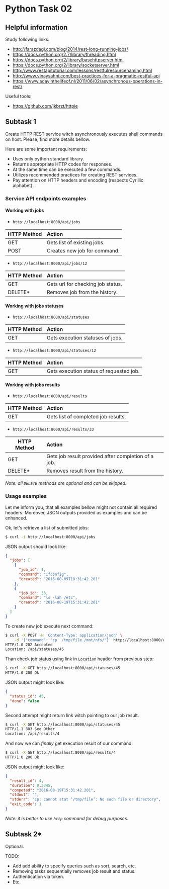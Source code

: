 # Python Task 02

## Helpful information

Study following links:
 - http://farazdagi.com/blog/2014/rest-long-running-jobs/
 - https://docs.python.org/2.7/library/threading.html
 - https://docs.python.org/2/library/basehttpserver.html
 - https://docs.python.org/2/library/socketserver.html
 - http://www.restapitutorial.com/lessons/restfulresourcenaming.html
 - http://www.vinaysahni.com/best-practices-for-a-pragmatic-restful-api
 - https://www.adayinthelifeof.nl/2011/06/02/asynchronous-operations-in-rest/

Useful tools:
 - https://github.com/jkbrzt/httpie


## Subtask 1

Create HTTP REST service witch asynchronously executes shell commands
on host. Please, find more details bellow.

Here are some important requirements:
 - Uses only python standard library.
 - Returns appropriate HTTP codes for responses.
 - At the same time can be executed a few commands.
 - Utilizes recommended practices for creating REST services.
 - Pay attention on HTTP headers and encoding (respects Cyrillic alphabet).

### Service API endpoints examples

#### Working with jobs

 - `http://localhost:8000/api/jobs`

| HTTP Method | Action                       |
|-------------|:-----------------------------|
| GET         | Gets list of existing jobs.  |
| POST        | Creates new job for command. |

 - `http://localhost:8000/api/jobs/12`

| HTTP Method | Action                            |
|-------------|:----------------------------------|
| GET         | Gets url for checking job status. |
| DELETE*     | Removes job from the history.     |

#### Working with jobs statuses

 - `http://localhost:8000/api/statuses`

| HTTP Method | Action                           |
|-------------|:---------------------------------|
| GET         | Gets execution statuses of jobs. |

 - `http://localhost:8000/api/statuses/12`

| HTTP Method | Action                                  |
|-------------|:----------------------------------------|
| GET         | Gets execution status of requested job. |

#### Working with jobs results

 - `http://localhost:8000/api/results`

| HTTP Method | Action                               |
|-------------|:-------------------------------------|
| GET         | Gets list of completed job results.  |

- `http://localhost:8000/api/results/33`

| HTTP Method | Action                                              |
|-------------|:----------------------------------------------------|
| GET         | Gets job result provided after completion of a job. |
| DELETE*     | Removes result from the history.                    |

*Note: all `DELETE` methods are optional and can be skipped.*

### Usage examples

Let me inform you, that all examples bellow might not contain all required
headers. Moreover, JSON outputs provided as examples and can be enhanced.

Ok, let's retrieve a list of submitted jobs:

```bash
$ curl -i http://localhost:8000/api/jobs
```

JSON output should look like:

```json
{
  "jobs": [
    {
      "job_id": 1,
      "command": "ifconfig",
      "created": "2016-08-09T18:31:42.201"
    },
    {
      "job_id": 33,
      "command": "ls -lah /etc",
      "created": "2016-08-19T15:31:42.201"
    }
  ]
}
```

To create new job execute next command:

```bash
$ curl -X POST -H 'Content-Type: application/json' \
    -d '{"command": "cp  /tmp/file /mnt/nfs/"}' http://localhost:8000/api/jobs
HTTP/1.0 202 Accepted
Location: /api/statuses/45
```

Than check job status using link in `Location` header from previous step:

```bash
$ curl -X GET http://localhost:8000/api/statuses/45
HTTP/1.0 200 Ok
```

JSON output might look like:

```json
{
  "status_id": 45,
  "done": false
}
```

Second attempt might return link witch pointing to our job result.

```bash
$ curl -X GET http://localhost:8000/api/statuses/45
HTTP/1.1 303 See Other
Location: /api/results/4
```

And now we can *finally* get execution result of our command:

```bash
$ curl -X GET http://localhost:8000/api/results/4
HTTP/1.0 200 Ok
```

JSON output might look like:

```json
{
  "result_id": 4,
  "duration": 0.3345,
  "competed": "2016-08-19T15:31:42.201",
  "stdout": "",
  "stderr": "cp: cannot stat ‘/tmp/file’: No such file or directory",
  "exit_code": 1
}
```

_Note: it is better to use `http` command for debug purposes._


## Subtask 2*

Optional.

TODO:
 - Add add ability to specify queries such as sort, search, etc.
 - Removing tasks sequentially removes job result and status.
 - Authentication via token.
 - Etc.
